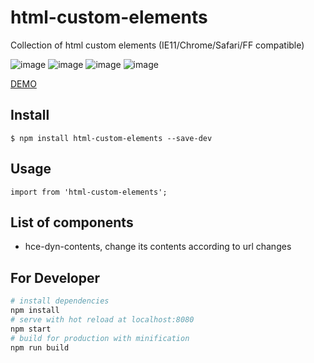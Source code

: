 # html-custom-elements

Collection of html custom elements (IE11/Chrome/Safari/FF compatible)

![image](https://user-images.githubusercontent.com/1437734/46240499-8fbebf00-c376-11e8-9c59-04f7a6b3469d.png) ![image](https://user-images.githubusercontent.com/1437734/46240506-a8c77000-c376-11e8-9e89-a410ce0563ff.png) ![image](https://user-images.githubusercontent.com/1437734/46240509-b54bc880-c376-11e8-98ea-52a708780d2f.png) ![image](https://user-images.githubusercontent.com/1437734/46240513-bf6dc700-c376-11e8-9f9d-2c70a7b22aa7.png)

[DEMO](https://allenhwkim.github.io/html-custom-elements)
## Install
```
$ npm install html-custom-elements --save-dev
```

## Usage
```
import from 'html-custom-elements';
```

## List of components
* hce-dyn-contents, change its contents according to url changes

## For Developer

``` bash
# install dependencies
npm install
# serve with hot reload at localhost:8080
npm start
# build for production with minification
npm run build
```
